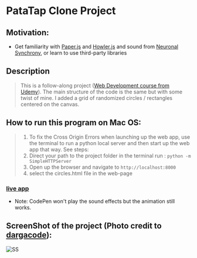 # PataTap Clone Project 
## Motivation:
 * Get familiarity with [Paper.js](http://paperjs.org/) and [Howler.js](https://howlerjs.com/) 
  and sound from [Neuronal Synchrony](https://github.com/jonobr1/Neuronal-Synchrony), or learn to use third-party libraries
## Description
> This is a follow-along project ([Web Development course from Udemy](https://www.udemy.com/the-web-developer-bootcamp/)).
> The main structure of the code is the same but with some twist of mine. I added a grid of randomized 
> circles / rectangles centered on the canvas. 
## How to run this program on Mac OS: 
>  1. To fix the Cross Origin Errors when launching up the web app, use the terminal to run a python local server and then start up the web app that way. See steps:
>  2. Direct your path to the project folder in the terminal run : 
>  ```python -m SimpleHTTPServer```
>  3. Open up the browser and navigate to ```http://localhost:8000```
>  4. select the circles.html file in the web-page

### [live app](https://codepen.io/kaiLiGit/project/editor/DnYJMz#)
* Note: CodePen won't play the sound effects but the animation still works. 
    
## ScreenShot of the project (Photo credit to [dargacode](http://blog.dargacode.com/post/142158552726/patatap-clone-project)): 
![SS](http://78.media.tumblr.com/f326a36336b2c7fc76ee5bafed4dbef8/tumblr_inline_o51imkn2371tvc5hi_1280.png)
